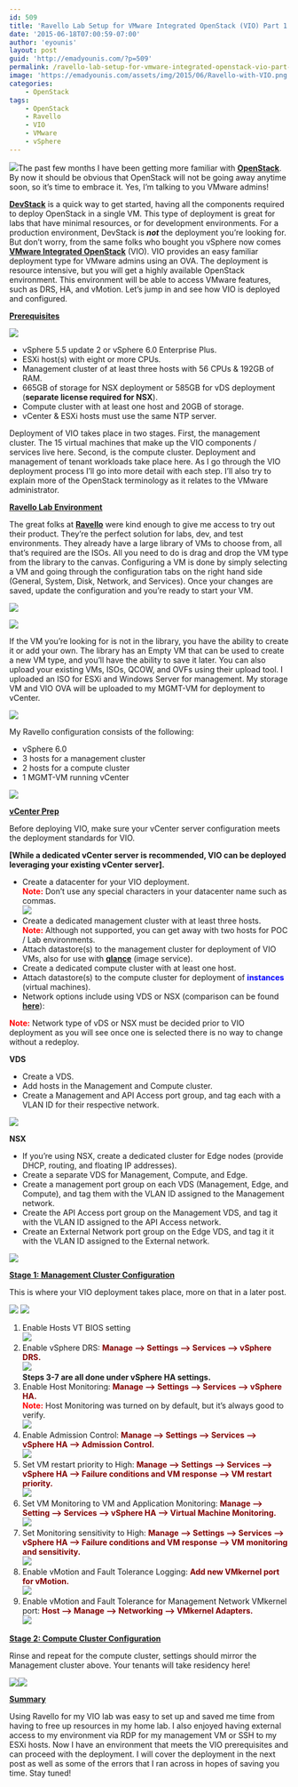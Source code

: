 ```yaml
---
id: 509
title: 'Ravello Lab Setup for VMware Integrated OpenStack (VIO) Part 1'
date: '2015-06-18T07:00:59-07:00'
author: 'eyounis'
layout: post
guid: 'http://emadyounis.com/?p=509'
permalink: /ravello-lab-setup-for-vmware-integrated-openstack-vio-part-1/
image: 'https://emadyounis.com/assets/img/2015/06/Ravello-with-VIO.png'
categories:
    - OpenStack
tags:
    - OpenStack
    - Ravello
    - VIO
    - VMware
    - vSphere
---
```


![](https://emadyounis.com/assets/img/2015/06/Ravello-with-VIO.png?resize=300%2C88)The past few months I have been getting more familiar with <span style="color: #0000ff;">**[OpenStack](https://www.openstack.org/)**</span>. By now it should be obvious that OpenStack will not be going away anytime soon, so it’s time to embrace it. Yes, I’m talking to you VMware admins!

**<span style="color: #0000ff;">[DevStack](http://docs.openstack.org/developer/devstack/)</span>** is a quick way to get started, having all the components required to deploy OpenStack in a single VM. This type of deployment is great for labs that have minimal resources, or for development environments. For a production environment, DevStack is ***not*** the deployment you’re looking for. But don’t worry, from the same folks who bought you vSphere now comes **<span style="color: #0000ff;">[VMware Integrated OpenStack](https://www.vmware.com/products/openstack)</span>** (VIO). VIO provides an easy familiar deployment type for VMware admins using an OVA. The deployment is resource intensive, but you will get a highly available OpenStack environment. This environment will be able to access VMware features, such as DRS, HA, and vMotion. Let’s jump in and see how VIO is deployed and configured.

**<u>Prerequisites</u>**

![](https://emadyounis.com/assets/img/2015/06/Prereq.png?resize=198%2C181)

- vSphere 5.5 update 2 or vSphere 6.0 Enterprise Plus.
- ESXi host(s) with eight or more CPUs.
- Management cluster of at least three hosts with 56 CPUs &amp; 192GB of RAM.
- 665GB of storage for NSX deployment or 585GB for vDS deployment (**separate license required for NSX**).
- Compute cluster with at least one host and 20GB of storage.
- vCenter &amp; ESXi hosts must use the same NTP server.

Deployment of VIO takes place in two stages. First, the management cluster. The 15 virtual machines that make up the VIO components / services live here. Second, is the compute cluster. Deployment and management of tenant workloads take place here. As I go through the VIO deployment process I’ll go into more detail with each step. I’ll also try to explain more of the OpenStack terminology as it relates to the VMware administrator.

<span style="text-decoration: underline;">**Ravello Lab Environment**</span>

The great folks at **<span style="color: #0000ff;">[Ravello](http://www.ravellosystems.com/)</span>** were kind enough to give me access to try out their product. They’re the perfect solution for labs, dev, and test environments. They already have a large library of VMs to choose from, all that’s required are the ISOs. All you need to do is drag and drop the VM type from the library to the canvas. Configuring a VM is done by simply selecting a VM and going through the configuration tabs on the right hand side (General, System, Disk, Network, and Services). Once your changes are saved, update the configuration and you’re ready to start your VM.

[![](https://emadyounis.com/assets/img/2015/06/Ravello-Library.jpg?resize=1024%2C295)](https://emadyounis.com/assets/img/2015/06/Ravello-Library.jpg)

[![](https://emadyounis.com/assets/img/2015/06/Ravello-Update.jpg?resize=1024%2C638)](https://emadyounis.com/assets/img/2015/06/Ravello-Update.jpg)

If the VM you’re looking for is not in the library, you have the ability to create it or add your own. The library has an Empty VM that can be used to create a new VM type, and you’ll have the ability to save it later. You can also upload your existing VMs, ISOs, QCOW, and OVFs using their upload tool. I uploaded an ISO for ESXi and Windows Server for management. My storage VM and VIO OVA will be uploaded to my MGMT-VM for deployment to vCenter.

[![](https://emadyounis.com/assets/img/2015/06/Ravello-Import-Tool.jpg?resize=1024%2C436)](https://emadyounis.com/assets/img/2015/06/Ravello-Import-Tool.jpg)

My Ravello configuration consists of the following:

- vSphere 6.0
- 3 hosts for a management cluster
- 2 hosts for a compute cluster
- 1 MGMT-VM running vCenter

[![](https://emadyounis.com/assets/img/2015/06/Lab.jpg?resize=654%2C510)](https://emadyounis.com/assets/img/2015/06/Lab.jpg)

<span style="text-decoration: underline;">**vCenter Prep**</span>

Before deploying VIO, make sure your vCenter server configuration meets the deployment standards for VIO.

**\[While a dedicated vCenter server is recommended, VIO can be deployed leveraging your existing vCenter server\].**

- Create a datacenter for your VIO deployment.  
    <span style="color: #ff0000;">**Note:**</span> Don’t use any special characters in your datacenter name such as commas.  
    [![](https://emadyounis.com/assets/img/2015/06/VIO-Error.jpg?resize=344%2C129)](https://emadyounis.com/assets/img/2015/06/VIO-Error.jpg)
- Create a dedicated management cluster with at least three hosts.  
    <span style="color: #ff0000;">**Note:**</span> Although not supported, you can get away with two hosts for POC / Lab environments.
- Attach datastore(s) to the management cluster for deployment of VIO VMs, also for use with <span style="color: #0000ff;">**[glance](http://docs.openstack.org/developer/glance/)**</span> (image service).
- Create a dedicated compute cluster with at least one host.
- Attach datastore(s) to the compute cluster for deployment of <span style="color: #0000ff;">**instances**</span> (virtual machines).
- Network options include using VDS or NSX (comparison can be found **<span style="color: #0000ff;">[here](http://emadyounis.com/openstack/vmware-integrated-openstack-vio-primer/)</span>**):

<span style="color: #ff0000;">**Note:**</span> Network type of vDS or NSX must be decided prior to VIO deployment as you will see once one is selected there is no way to change without a redeploy.

**<span id="GUID-4B404DEC-BBE3-49FB-BEC4-022A7DAC5E02__productname_0C90CE0C8421442D8AECA1D345317952">VDS </span>**

- Create a VDS.
- Add hosts in the Management and Compute cluster.
- Create a Management and API Access port group, and tag each with a VLAN ID for their respective network.

[![](https://emadyounis.com/assets/img/2015/06/VDS.jpg?resize=537%2C361)](https://emadyounis.com/assets/img/2015/06/VDS.jpg)

**NSX**

- If you’re using NSX, create a dedicated cluster for Edge nodes (provide DHCP, routing, and floating IP addresses).
- Create a separate VDS for Management, Compute, and Edge.
- Create a management port group on each VDS (Management, Edge, and Compute), and tag them with the VLAN ID assigned to the Management network.
- Create the API Access port group on the Management VDS, and tag it with the VLAN ID assigned to the API Access network.
- Create an External Network port group on the Edge VDS, and tag it it with the VLAN ID assigned to the External network.

[![](https://emadyounis.com/assets/img/2015/06/NSX.jpg?resize=537%2C450)](https://emadyounis.com/assets/img/2015/06/NSX.jpg)

<span style="text-decoration: underline;">**Stage 1: Management Cluster Configuration**</span>

This is where your VIO deployment takes place, more on that in a later post.

[![](https://emadyounis.com/assets/img/2015/06/Mgmt-Cluster.jpg?resize=529%2C246)](https://emadyounis.com/assets/img/2015/06/Mgmt-Cluster.jpg) [![](https://emadyounis.com/assets/img/2015/06/WebClient.jpg?resize=534%2C255)](https://emadyounis.com/assets/img/2015/06/WebClient.jpg)

1. Enable Hosts VT BIOS setting  
    [![](https://emadyounis.com/assets/img/2015/06/Bios.jpg?resize=694%2C244)](https://emadyounis.com/assets/img/2015/06/Bios.jpg)
2. Enable vSphere DRS: <span style="color: #800000;">**Manage –&gt; Settings –&gt; Services –&gt; vSphere DRS.**</span>  
    [![](https://emadyounis.com/assets/img/2015/06/VIO-DRS.jpg?resize=963%2C275)](https://emadyounis.com/assets/img/2015/06/VIO-DRS.jpg)  
    **Steps 3-7 are all done under vSphere HA settings.**
3. Enable Host Monitoring: **<span style="color: #800000;">Manage –&gt; Settings –&gt; Services –&gt; vSphere HA.</span>**  
    <span style="color: #ff0000;">**Note:**</span> Host Monitoring was turned on by default, but it’s always good to verify.  
    [![](https://emadyounis.com/assets/img/2015/06/Host-Monitoring.jpg?resize=962%2C160)](https://emadyounis.com/assets/img/2015/06/Host-Monitoring.jpg)
4. Enable Admission Control: **<span style="color: #800000;">Manage –&gt; Settings –&gt; Services –&gt; vSphere HA –&gt; Admission Control.</span>**  
    [![](https://emadyounis.com/assets/img/2015/06/Admission-Control.jpg?resize=1024%2C603)](https://emadyounis.com/assets/img/2015/06/Admission-Control.jpg)
5. Set VM restart priority to High: <span style="color: #800000;">**Manage –&gt; Settings –&gt; Services –&gt; vSphere HA –&gt; Failure conditions and VM response –&gt; VM restart priority.**</span>  
    [![](https://emadyounis.com/assets/img/2015/06/VM-restart-Priority.jpg?resize=1024%2C564)](https://emadyounis.com/assets/img/2015/06/VM-restart-Priority.jpg)
6. Set VM Monitoring to VM and Application Monitoring: <span style="color: #800000;">**Manage –&gt; Setting –&gt; Services –&gt; vSphere HA –&gt; Virtual Machine Monitoring.**</span>  
    [![](https://emadyounis.com/assets/img/2015/06/VM-Monitoring.jpg?resize=961%2C622)](https://emadyounis.com/assets/img/2015/06/VM-Monitoring.jpg)
7. Set Monitoring sensitivity to High: **<span style="color: #800000;">Manage –&gt; Settings –&gt; Services –&gt; vSphere HA –&gt; Failure conditions and VM response –&gt; VM monitoring and sensitivity.</span>**  
    [![](https://emadyounis.com/assets/img/2015/06/VM-sensitivity.jpg?resize=1024%2C212)](https://emadyounis.com/assets/img/2015/06/VM-sensitivity.jpg)
8. Enable vMotion and Fault Tolerance Logging: <span style="color: #800000;">**Add new VMkernel port for vMotion.**</span>  
    [![](https://emadyounis.com/assets/img/2015/06/vMotion.jpg?resize=957%2C561)](https://emadyounis.com/assets/img/2015/06/vMotion.jpg)
9. Enable vMotion and Fault Tolerance for Management Network VMkernel port: <span style="color: #800000;">**Host –&gt; Manage –&gt; Networking –&gt; VMkernel Adapters.**</span>  
    [![](https://emadyounis.com/assets/img/2015/06/FT-and-VMotion-on-VMK.jpg?resize=963%2C563)](https://emadyounis.com/assets/img/2015/06/FT-and-VMotion-on-VMK.jpg)

<span style="text-decoration: underline;">**Stage 2: Compute Cluster Configuration**</span>

Rinse and repeat for the compute cluster, settings should mirror the Management cluster above. Your tenants will take residency here!

[![](https://emadyounis.com/assets/img/2015/06/Compute-Cluster.jpg?resize=322%2C226)](https://emadyounis.com/assets/img/2015/06/Compute-Cluster.jpg)[![](https://emadyounis.com/assets/img/2015/06/Compute-Cluster-WebClient.jpg?resize=538%2C370)](https://emadyounis.com/assets/img/2015/06/Compute-Cluster-WebClient.jpg)

<span style="text-decoration: underline;">**Summary**</span>

Using Ravello for my VIO lab was easy to set up and saved me time from having to free up resources in my home lab. I also enjoyed having external access to my environment via RDP for my management VM or SSH to my ESXi hosts. Now I have an environment that meets the VIO prerequisites and can proceed with the deployment. I will cover the deployment in the next post as well as some of the errors that I ran across in hopes of saving you time. Stay tuned!
